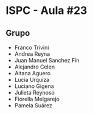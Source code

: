 # ISPC - Aula #23

## Grupo

* Franco Trivini
* Andrea Reyna
* Juan Manuel Sanchez Fin
* Alejandro Celen
* Aitana Aguero
* Lucia Urquiza
* Luciano Gigena
* Julieta Reynoso
* Fiorella Melgarejo
* Pamela Suárez
